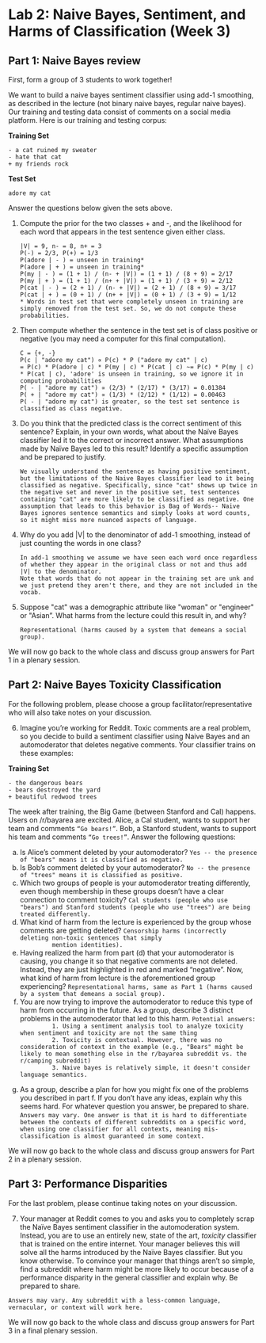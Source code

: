 # Lab 2: Naive Bayes, Sentiment, and Harms of Classification (Week 3)

## Part 1: Naive Bayes review

First, form a group of 3 students to work together!

We want to build a naive bayes sentiment classifier using add-1 smoothing, as described in the lecture (not binary naive bayes, regular naive bayes). Our training and testing data consist of comments on a social media platform. Here is our training and testing corpus:

**Training Set**

    - a cat ruined my sweater
    - hate that cat
    + my friends rock

**Test Set**

    adore my cat

Answer the questions below given the sets above.

1. Compute the prior for the two classes + and -, and the likelihood for each word that appears in the test sentence given either class.
   ```
   |V| = 9, n- = 8, n+ = 3
   P(-) = 2/3, P(+) = 1/3
   P(adore | - ) = unseen in training*
   P(adore | + ) = unseen in training*
   P(my | - ) = (1 + 1) / (n- + |V|) = (1 + 1) / (8 + 9) = 2/17
   P(my | + ) = (1 + 1) / (n+ + |V|) = (1 + 1) / (3 + 9) = 2/12
   P(cat | - ) = (2 + 1) / (n- + |V|) = (2 + 1) / (8 + 9) = 3/17
   P(cat | + ) = (0 + 1) / (n+ + |V|) = (0 + 1) / (3 + 9) = 1/12
   * Words in test set that were completely unseen in training are simply removed from the test set. So, we do not compute these probabilities.
   ```

2. Then compute whether the sentence in the test set is of class positive or negative (you may need a computer for this final computation).
   ```
   C = {+, -}
   P(c | "adore my cat") ∝ P(c) * P ("adore my cat" | c)
   = P(c) * P(adore | c) * P(my | c) * P(cat | c) ~= P(c) * P(my | c) * P(cat | c), 'adore' is unseen in training, so we ignore it in computing probabilities
   P( - | "adore my cat") ∝ (2/3) * (2/17) * (3/17) = 0.01384
   P( + | "adore my cat") ∝ (1/3) * (2/12) * (1/12) = 0.00463
   P( - | "adore my cat") is greater, so the test set sentence is classified as class negative.
   ```

3. Do you think that the predicted class is the correct sentiment of this sentence? Explain, in your own words, what about the Naïve Bayes classifier led it to the correct or incorrect answer. What assumptions made by Naïve Bayes led to this result? Identify a specific assumption and be prepared to justify.
   ```
   We visually understand the sentence as having positive sentiment, but the limitations of the Naive Bayes classifier lead to it being classified as negative. Specifically, since "cat" shows up twice in the negative set and never in the positive set, test sentences containing "cat" are more likely to be classified as negative. One assumption that leads to this behavior is Bag of Words-- Naive Bayes ignores sentence semantics and simply looks at word counts, so it might miss more nuanced aspects of language.
   ```

4. Why do you add |V| to the denominator of add-1 smoothing, instead of just counting the words in one class?
   ```
   In add-1 smoothing we assume we have seen each word once regardless of whether they appear in the original class or not and thus add |V| to the denominator. 
   Note that words that do not appear in the training set are unk and we just pretend they aren't there, and they are not included in the vocab. 
   ```

5. Suppose "cat" was a demographic attribute like "woman" or "engineer" or "Asian”. What harms from the lecture could this result in, and why?
   ```
   Representational (harms caused by a system that demeans a social group).
   ```

We will now go back to the whole class and discuss group answers for Part 1 in a plenary session.

## Part 2: Naive Bayes Toxicity Classification

For the following problem, please choose a group facilitator/representative who will also take notes on your discussion.

6. Imagine you’re working for Reddit. Toxic comments are a real problem, so you decide to build a sentiment classifier using Naive Bayes and an automoderator that deletes negative comments. Your classifier trains on these examples:

**Training Set**

    - the dangerous bears
    - bears destroyed the yard
    + beautiful redwood trees

   The week after training, the Big Game (between Stanford and Cal) happens. Users on /r/bayarea are excited. Alice, a Cal student, wants to support her team and comments `“Go bears!”`. Bob, a Stanford student, wants to support his team and comments `“Go trees!”`. Answer the following questions:

   <ol type="a">
      <li>Is Alice’s comment deleted by your automoderator?
         <code>Yes -- the presence of "bears" means it is classified as negative.</code>
      </li>
      <li>Is Bob’s comment deleted by your automoderator?
         <code>No -- the presence of "trees" means it is classified as positive.</code>
      </li>
      <li>Which two groups of people is your automoderator treating differently, even though membership in these groups doesn’t have a clear connection to comment toxicity?
         <code>Cal students (people who use "bears") and Stanford students (people who use "trees") are being treated differently.</code>
      </li>
      <li>What kind of harm from the lecture is experienced by the group whose comments are getting deleted?
          <code>Censorship harms (incorrectly deleting non-toxic sentences that simply
         mention identities).</code>
      </li>
      <li>Having realized the harm from part (d) that your automoderator is causing, you change it so that negative comments are not deleted. Instead, they are just highlighted in red and marked “negative”. Now, what kind of harm from lecture is the aforementioned group experiencing?
         <code>Representational harms, same as Part 1 (harms caused by a system that demeans a social group).</code>
      </li>
      <li>You are now trying to improve the automoderator to reduce this type of harm from occurring in the future. As a group, describe 3 distinct problems in the automoderator that led to this harm.
         <code>Potential answers:
         1. Using a sentiment analysis tool to analyze toxicity when sentiment and toxicity are not the same thing
         2. Toxicity is contextual. However, there was no consideration of context in the example (e.g., "Bears" might be likely to mean something else in the r/bayarea subreddit vs. the r/camping subreddit)
         3. Naive bayes is relatively simple, it doesn't consider language semantics.
         </code>
      </li>
      <li>As a group, describe a plan for how you might fix one of the problems you described in part f. If you don’t have any ideas, explain why this seems hard. For whatever question you answer, be prepared to share.
         <code>Answers may vary. One answer is that it is hard to differentiate between the contexts of different subreddits on a specific word, when using one classifier for all contexts, meaning mis-classification is almost guaranteed in some context.</code>
      </li>
   </ol>


   We will now go back to the whole class and discuss group answers for Part 2 in a plenary session.

## Part 3: Performance Disparities

For the last problem, please continue taking notes on your discussion.

7. Your manager at Reddit comes to you and asks you to completely scrap the Naïve Bayes sentiment classifier in the automoderation system. Instead, you are to use an entirely new, state of the art, *toxicity* classifier that is trained on the entire internet. Your manager believes this will solve all the harms introduced by the Naïve Bayes classifier. But you know otherwise. To convince your manager that things aren’t so simple, find a subreddit where harm might be more likely to occur because of a performance disparity in the general classifier and explain why. Be prepared to share. 

```
Answers may vary. Any subreddit with a less-common language, vernacular, or context will work here.
```

We will now go back to the whole class and discuss group answers for Part 3 in a final plenary session.